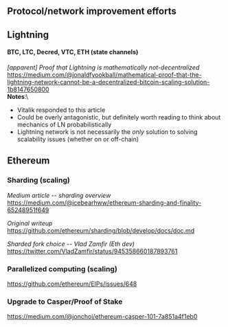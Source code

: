## Protocol/network improvement efforts

## Lightning
#### BTC, LTC, Decred, VTC, ETH (state channels)
*[apparent] Proof that Lightning is mathematically not-decentralized* \
https://medium.com/@jonaldfyookball/mathematical-proof-that-the-lightning-network-cannot-be-a-decentralized-bitcoin-scaling-solution-1b8147650800 \
**Notes**:\
- Vitalik responded to this article
- Could be overly antagonistic, but definitely worth reading to think about mechanics of LN probabilistically 
- Lightning network is not necessarily the *only* solution to solving scalability issues (whether on or off-chain)

## Ethereum 
### Sharding (scaling)
*Medium article -- sharding overview* \
https://medium.com/@icebearhww/ethereum-sharding-and-finality-65248951f649

*Original writeup* \
https://github.com/ethereum/sharding/blob/develop/docs/doc.md

*Sharded fork choice -- Vlad Zamfir (Eth dev)* \
https://twitter.com/VladZamfir/status/945358660187893761

### Parallelized computing (scaling)
https://github.com/ethereum/EIPs/issues/648

### Upgrade to Casper/Proof of Stake
https://medium.com/@jonchoi/ethereum-casper-101-7a851a4f1eb0